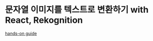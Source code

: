 # 문자열 이미지를 텍스트로 변환하기 with React, Rekognition

[hands-on guide](https://github.com/AUSG/ausg-seminar-2019)
